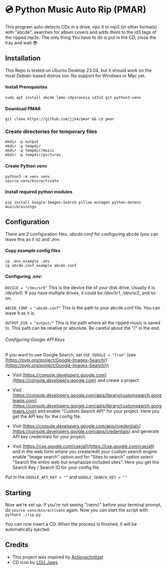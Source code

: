 # 💿️ Python Music Auto Rip (PMAR)
This program auto-detects CDs in a drive, rips it to mp3 (or other formats) with "abcde", searches for album covers and adds them to the id3 tags of the ripped mp3s.
The only thing You have to do is put in the CD, close the tray and wait 😎

## Installation
This Repo is tested on Ubuntu Desktop 23.04, but it should work on the most Debian-based distros too. No support for Windows or Mac yet.

#### Install Prerequisites
`sudo apt install abcde lame cdparanoia id3v2 git python3-venv`

#### Download PMAR
`git clone https://github.com/jjk4/pmar && cd pmar`

### Create directories for temporary files
```
mkdir -p output
mkdir -p tempdir
mkdir -p tempdir/music
mkdir -p tempdir/pictures
```
#### Create Python venv
```
python3 -m venv venv
source venv/bin/activate
```

#### Install required python modules
`pip install Google-Images-Search pillow mutagen python-dotenv musicbrainzngs`

## Configuration
There are 2 configuration files. *abcde.conf* for configuring abcde (you can leave this as it is) and *.env*.

#### Copy example config files
```
cp .env_example .env
cp abcde.conf_example abcde.conf
```
#### Configuring *.env*:
`DEVICE = "/dev/sr0"`
This is the device file of your disk drive. Usually it is */dev/sr0*. If you have multiple drives, it could be */dev/sr1*, */dev/sr2*, and so on. 

`ABCDE_CONF = "abcde.conf"`
This is the path to your abcde.conf file. You can leave it as it is.

`OUTPUT_DIR = "output/"`
This is the path where all the ripped music is saved to. This path can be relative or absolute. Be careful about the "/" in the end.

###### Configuring Google API Keys
If you want to use Google Search, set `USE_GOOGLE = "True"`
(see [https://pypi.org/project/Google-Images-Search/](https://pypi.org/project/Google-Images-Search/))
-   Visit [https://console.developers.google.com](https://console.developers.google.com) and create a project.

-   Visit [https://console.developers.google.com/apis/library/customsearch.googleapis.com](https://console.developers.google.com/apis/library/customsearch.googleapis.com) and enable "Custom Search API" for your project. Here you get the API key for the config file.

-   Visit [https://console.developers.google.com/apis/credentials](https://console.developers.google.com/apis/credentials) and generate API key credentials for your project.

-   Visit [https://cse.google.com/cse/all](https://cse.google.com/cse/all) and in the web form where you create/edit your custom search engine enable "Image search" option and for "Sites to search" option select "Search the entire web but emphasize included sites". Here you get the Search Key / Search ID for your config file

Put in the `GOOGLE_API_KEY = ""` and `GOOGLE_SEARCH_KEY = ""`

## Starting
Now we're set up. If you're not seeing "(venv)" before your terminal prompt, do
`source venv/bin/activate`
again.
Now you can start the script with
`python3 ./rip.py`

You can now insert a CD. When the process is finished, it will be automatically ejected.
## Credits
- This project was inspired by [Actionschnitzel](https://github.com/actionschnitzel)
- CD icon by [LGU_Jaws](https://openclipart.org/artist/LGU_Jaws)